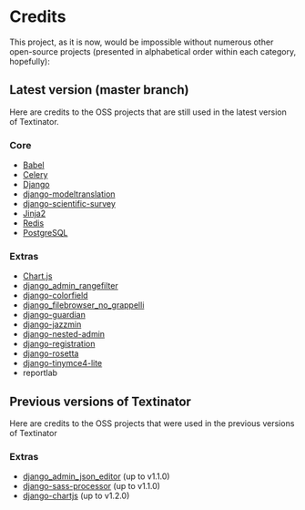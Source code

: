 # Credits

This project, as it is now, would be impossible without numerous other open-source projects (presented in alphabetical order within each category, hopefully):

## Latest version (master branch)
Here are credits to the OSS projects that are still used in the latest version of Textinator.

### Core

*   [Babel](http://babel.pocoo.org/en/latest/)
*   [Celery](https://docs.celeryq.dev/en/stable/)
*   [Django](https://www.djangoproject.com/)
*   [django-modeltranslation](https://github.com/deschler/django-modeltranslation)
*   [django-scientific-survey](https://github.com/dkalpakchi/django-scientific-survey)
*   [Jinja2](https://jinja2docs.readthedocs.io/en/stable/)
*   [Redis](https://redis.io/)
*   [PostgreSQL](https://www.postgresql.org/)

### Extras
*   [Chart.js](https://github.com/chartjs/Chart.js)
*   [django\_admin\_rangefilter](https://github.com/silentsokolov/django-admin-rangefilter)
*   [django-colorfield](https://github.com/fabiocaccamo/django-colorfield)
*   [django\_filebrowser\_no\_grappelli](https://github.com/smacker/django-filebrowser-no-grappelli)
*   [django-guardian](https://github.com/django-guardian/django-guardian)
*   [django-jazzmin](https://github.com/farridav/django-jazzmin)
*   [django-nested-admin](https://github.com/theatlantic/django-nested-admin)
*   [django-registration](https://github.com/ubernostrum/django-registration/)
*   [django-rosetta](https://pypi.org/project/django-rosetta/)
*   [django-tinymce4-lite](https://github.com/romanvm/django-tinymce4-lite)
*   reportlab

## Previous versions of Textinator
Here are credits to the OSS projects that were used in the previous versions of Textinator

### Extras
*   [django\_admin\_json\_editor](https://github.com/abogushov/django-admin-json-editor) (up to v1.1.0)
*   [django-sass-processor](https://github.com/jrief/django-sass-processor) (up to v1.1.0)
*   [django-chartjs](https://github.com/peopledoc/django-chartjs) (up to v1.2.0)
